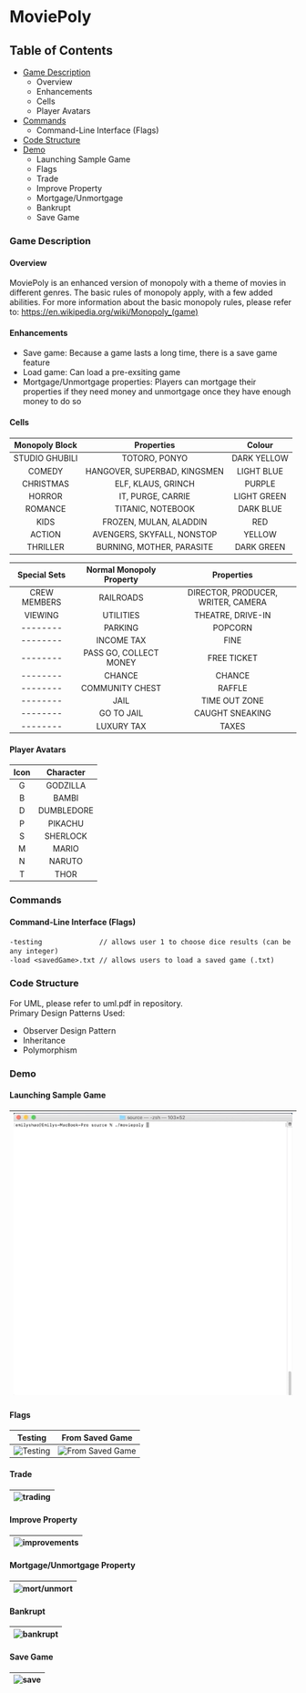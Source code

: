 # MoviePoly

## Table of Contents
* [Game Description](#game-description)
  * Overview
  * Enhancements
  * Cells
  * Player Avatars
* [Commands](#commands)
  * Command-Line Interface (Flags)
* [Code Structure](#code-structure)
* [Demo](#demo)
  * Launching Sample Game
  * Flags
  * Trade
  * Improve Property
  * Mortgage/Unmortgage
  * Bankrupt
  * Save Game

### Game Description
#### Overview
MoviePoly is an enhanced version of monopoly with a theme of movies in different genres. The basic rules of monopoly apply, with a few added abilities. For more information about the basic monopoly rules, please refer to: https://en.wikipedia.org/wiki/Monopoly_(game)
#### Enhancements
* Save game: Because a game lasts a long time, there is a save game feature
* Load game: Can load a pre-exsiting game
* Mortgage/Unmortgage properties: Players can mortgage their properties if they need money and unmortgage once they have enough money to do so
#### Cells
|**Monopoly Block**|**Properties**|**Colour**|
|:-------:|:-------:|:-------:|
|STUDIO GHUBILI|TOTORO, PONYO|DARK YELLOW|
|COMEDY|HANGOVER, SUPERBAD, KINGSMEN|LIGHT BLUE|
|CHRISTMAS|ELF, KLAUS, GRINCH|PURPLE|
|HORROR|IT, PURGE, CARRIE|LIGHT GREEN|
|ROMANCE|TITANIC, NOTEBOOK|DARK BLUE|
|KIDS|FROZEN, MULAN, ALADDIN|RED|
|ACTION|AVENGERS, SKYFALL, NONSTOP|YELLOW|
|THRILLER|BURNING, MOTHER, PARASITE|DARK GREEN|

|**Special Sets**|**Normal Monopoly Property**|**Properties**|
|:-------:|:-------:|:-------:|
|CREW MEMBERS|RAILROADS|DIRECTOR, PRODUCER, WRITER, CAMERA|
|VIEWING|UTILITIES|THEATRE, DRIVE-IN|
|--------|PARKING|POPCORN|
|--------|INCOME TAX|FINE|
|--------|PASS GO, COLLECT MONEY|FREE TICKET|
|--------|CHANCE|CHANCE|
|--------|COMMUNITY CHEST|RAFFLE|
|--------|JAIL|TIME OUT ZONE|
|--------|GO TO JAIL|CAUGHT SNEAKING|
|--------|LUXURY TAX|TAXES|
#### Player Avatars
|**Icon**|**Character**|
|:-------:|:-------:|
|G|GODZILLA|
|B|BAMBI|
|D|DUMBLEDORE|
|P|PIKACHU|
|S|SHERLOCK|
|M|MARIO|
|N|NARUTO|
|T|THOR|

### Commands
#### Command-Line Interface (Flags)
```
-testing              // allows user 1 to choose dice results (can be any integer)
-load <savedGame>.txt // allows users to load a saved game (.txt)
```

### Code Structure
For UML, please refer to uml.pdf in repository. <br>
Primary Design Patterns Used:
* Observer Design Pattern
* Inheritance
* Polymorphism

### Demo
#### Launching Sample Game
| ![sample game launch](https://github.com/mice394/MoviePoly/blob/master/gifs/launch.gif) |
|:-------:|
#### Flags
|**Testing**|**From Saved Game**|
|:-------:|:-------:|
| ![Testing](https://github.com/mice394/MoviePoly/blob/master/gifs/testing.gif) | ![From Saved Game](https://github.com/mice394/MoviePoly/blob/master/gifs/savedgame.gif) |
#### Trade
| ![trading](https://github.com/mice394/MoviePoly/blob/master/gifs/trade.gif) |
|:-------:|
#### Improve Property
| ![improvements](https://github.com/mice394/MoviePoly/blob/master/gifs/improve.gif) |
|:-------:|
#### Mortgage/Unmortgage Property
| ![mort/unmort](https://github.com/mice394/MoviePoly/blob/master/gifs/mortgage.gif) |
|:-------:|
#### Bankrupt
| ![bankrupt](https://github.com/mice394/MoviePoly/blob/master/gifs/bankrupt.gif) |
|:-------:|
#### Save Game
| ![save](https://github.com/mice394/MoviePoly/blob/master/gifs/savinggame.gif) |
|:-------:|

